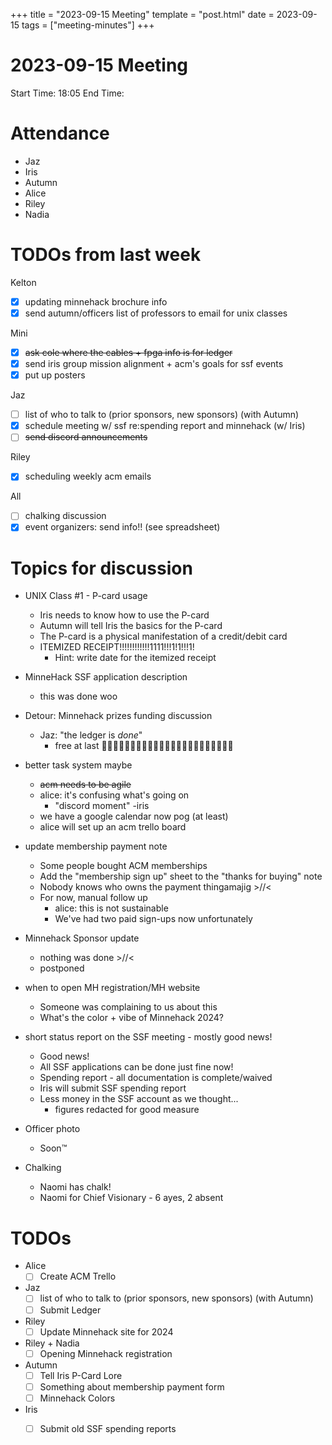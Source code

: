 +++
title = "2023-09-15 Meeting"
template = "post.html"
date = 2023-09-15
tags = ["meeting-minutes"]
+++
# 2023-09-15 Meeting

Start Time: 18:05
End Time: 

# Attendance
- Jaz
- Iris
- Autumn
- Alice
- Riley
- Nadia

# TODOs from last week  

Kelton 
- [X] updating minnehack brochure info
- [X] send autumn/officers list of professors to email for unix classes

Mini 
- [X] ~~ask cole where the cables + fpga info is for ledger~~
- [X] send iris group mission alignment + acm's goals for ssf events 
- [X] put up posters

Jaz 
- [ ] list of who to talk to (prior sponsors, new sponsors) (with Autumn)
- [X] schedule meeting w/ ssf re:spending report and minnehack (w/ Iris)
- [ ] ~~send discord announcements~~

Riley 
- [X] scheduling weekly acm emails

All 
- [ ] chalking discussion
- [X] event organizers: send info!! (see spreadsheet)

# Topics for discussion


- UNIX Class #1 - P-card usage 
    - Iris needs to know how to use the P-card
    - Autumn will tell Iris the basics for the P-card
    - The P-card is a physical manifestation of a credit/debit card
    - ITEMIZED RECEIPT!!!!!!!!!!!!1111!!!1!1!!!1!
        - Hint: write date for the itemized receipt

- MinneHack SSF application description
    - this was done woo

- Detour: Minnehack prizes funding discussion
    - Jaz: "the ledger is _done_"
        - free at last 🎉🎉🎉🎉🎉🎉🎉🎉🎉🎉🎉🎉🎉🎉🎉🎉🎉🎉🎉🎉🎉🎉🎉

- better task system maybe
    - ~~acm needs to be agile~~
    - alice: it's confusing what's going on
        - "discord moment" -iris
    - we have a google calendar now pog (at least)
    - alice will set up an acm trello board


- update membership payment note
    - Some people bought ACM memberships
    - Add the "membership sign up" sheet to the "thanks for buying" note
    - Nobody knows who owns the payment thingamajig >//<
    - For now, manual follow up
        - alice: this is not sustainable
        - We've had two paid sign-ups now unfortunately

- Minnehack Sponsor update
    - nothing was done >//<
    - postponed 

- when to open MH registration/MH website 
    - Someone was complaining to us about this
    - What's the color + vibe of Minnehack 2024?

- short status report on the SSF meeting - mostly good news!
    - Good news! 
    - All SSF applications can be done just fine now!
    - Spending report - all documentation is complete/waived
    - Iris will submit SSF spending report
    - Less money in the SSF account as we thought...
        - figures redacted for good measure

- Officer photo
    - Soon™️

- Chalking
    - Naomi has chalk!
    - Naomi for Chief Visionary - 6 ayes, 2 absent

# TODOs

- Alice
    - [ ] Create ACM Trello 

- Jaz     
    - [ ] list of who to talk to (prior sponsors, new sponsors) (with Autumn)
    - [ ] Submit Ledger

- Riley
    - [ ] Update Minnehack site for 2024

- Riley + Nadia
    - [ ] Opening Minnehack registration

- Autumn
    - [ ] Tell Iris P-Card Lore
    - [ ] Something about membership payment form
    - [ ] Minnehack Colors

- Iris
    - [ ] Submit old SSF spending reports

